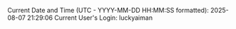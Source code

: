 Current Date and Time (UTC - YYYY-MM-DD HH:MM:SS formatted): 2025-08-07 21:29:06
Current User's Login: luckyaiman
